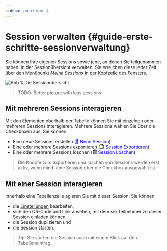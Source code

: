 ```yaml
---
sidebar_position: 4
---
```


# Session verwalten {#guide-erste-schritte-sessionverwaltung}

Sie können Ihre eigenen Sessions sowie jene, an denen Sie 
teilgenommen haben, in der Sessionübersicht verwalten.
Sie erreichen diese jeder Zeit über den 
Menüpunkt *Meine Sessions* in der Kopfzeile des Fensters.

![Abb 1: Die Sessionübersicht](img/meine-sessions-übersicht.png)

> TODO: Better picture with less sessions

## Mit mehreren Sessions interagieren

Mit den Elementen oberhalb der Tabelle können Sie mit einzelnen oder mehreren 
Sessions interagieren. Mehrere Sessions wählen Sie über die Checkboxen aus.
Sie können:

- Eine neue Sessions erstellen (<span style="color: blue;">􀁌 Neue Session</span>)
- Eine oder mehrere Sessions exportieren (<span style="color: blue;"><img src="img/export.svg" style="height: 1em;"> Session Exportieren</span>)
- Eine oder mehrere Sessions löschen (<span style="color: blue;"><img src="img/trash.svg" style="height: 1em;"> Session Löschen</span>)

> Die Knöpfe zum exportieren und löschen von Sessions werden erst aktiv, 
> wenn mind. eine Session über die Checkbox ausgewählt ist.

## Mit einer Session interagieren

Innerhalb eine Tabellenzeile agieren Sie mit dieser Session. Sie können

- die [Einstellungen](path/to/Sessioneinstellungen) bearbeiten, 
- sich den QR-Code und Link ansehen, mit dem sie Teilnehmer zu dieser 
  Session einladen können, 
- die Session duplizieren und
- die Session starten. 

> Tip: Sie starten die Session auch mit einem Klick auf den Tabelleneintrag.
